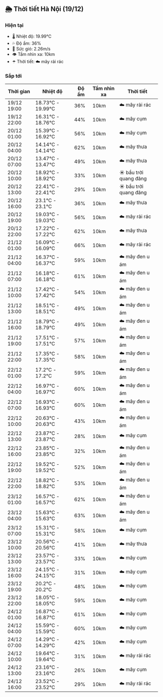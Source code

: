 ## 🌦️ Thời tiết Hà Nội (19/12)

### Hiện tại

- 🌡️ Nhiệt độ: 19.99℃
- 💦 Độ ẩm: 36%
- 💨 Sức gió: 2.26m/s
- 👁️ Tầm nhìn xa: 10km
- ☂️ Thời tiết: ☁️ mây rải rác

### Sắp tới

| Thời gian | Nhiệt độ | Độ ẩm | Tầm nhìn xa | Thời tiết |
| --- | --- | --- | --- | --- |
| 19/12 19:00 | 18.73℃ - 19.99℃ | 36% | 10km | ☁️ mây rải rác |
| 19/12 22:00 | 16.31℃ - 18.76℃ | 44% | 10km | ☁️ mây cụm |
| 20/12 01:00 | 15.39℃ - 16.92℃ | 56% | 10km | ☁️ mây cụm |
| 20/12 04:00 | 14.14℃ - 14.14℃ | 62% | 10km | ☁️ mây thưa |
| 20/12 07:00 | 13.47℃ - 13.47℃ | 49% | 10km | ☁️ mây thưa |
| 20/12 10:00 | 18.92℃ - 18.92℃ | 33% | 10km | ☀️ bầu trời quang đãng |
| 20/12 13:00 | 22.41℃ - 22.41℃ | 29% | 10km | ☀️ bầu trời quang đãng |
| 20/12 16:00 | 23.1℃ - 23.1℃ | 36% | 10km | ☁️ mây thưa |
| 20/12 19:00 | 19.03℃ - 19.03℃ | 56% | 10km | ☁️ mây rải rác |
| 20/12 22:00 | 17.22℃ - 17.22℃ | 62% | 10km | ☁️ mây thưa |
| 21/12 01:00 | 16.09℃ - 16.09℃ | 66% | 10km | ☁️ mây rải rác |
| 21/12 04:00 | 16.37℃ - 16.37℃ | 59% | 10km | ☁️ mây đen u ám |
| 21/12 07:00 | 16.18℃ - 16.18℃ | 61% | 10km | ☁️ mây đen u ám |
| 21/12 10:00 | 17.42℃ - 17.42℃ | 54% | 10km | ☁️ mây đen u ám |
| 21/12 13:00 | 18.51℃ - 18.51℃ | 49% | 10km | ☁️ mây đen u ám |
| 21/12 16:00 | 18.79℃ - 18.79℃ | 49% | 10km | ☁️ mây đen u ám |
| 21/12 19:00 | 17.51℃ - 17.51℃ | 57% | 10km | ☁️ mây đen u ám |
| 21/12 22:00 | 17.35℃ - 17.35℃ | 58% | 10km | ☁️ mây đen u ám |
| 22/12 01:00 | 17.2℃ - 17.2℃ | 59% | 10km | ☁️ mây đen u ám |
| 22/12 04:00 | 16.97℃ - 16.97℃ | 60% | 10km | ☁️ mây đen u ám |
| 22/12 07:00 | 16.93℃ - 16.93℃ | 60% | 10km | ☁️ mây đen u ám |
| 22/12 10:00 | 20.63℃ - 20.63℃ | 43% | 10km | ☁️ mây đen u ám |
| 22/12 13:00 | 23.87℃ - 23.87℃ | 28% | 10km | ☁️ mây cụm |
| 22/12 16:00 | 23.85℃ - 23.85℃ | 32% | 10km | ☁️ mây đen u ám |
| 22/12 19:00 | 19.52℃ - 19.52℃ | 52% | 10km | ☁️ mây đen u ám |
| 22/12 22:00 | 18.82℃ - 18.82℃ | 53% | 10km | ☁️ mây đen u ám |
| 23/12 01:00 | 16.57℃ - 16.57℃ | 62% | 10km | ☁️ mây đen u ám |
| 23/12 04:00 | 15.63℃ - 15.63℃ | 63% | 10km | ☁️ mây đen u ám |
| 23/12 07:00 | 15.31℃ - 15.31℃ | 58% | 10km | ☁️ mây cụm |
| 23/12 10:00 | 20.56℃ - 20.56℃ | 41% | 10km | ☁️ mây thưa |
| 23/12 13:00 | 23.57℃ - 23.57℃ | 33% | 10km | ☁️ mây cụm |
| 23/12 16:00 | 24.15℃ - 24.15℃ | 31% | 10km | ☁️ mây cụm |
| 23/12 19:00 | 20.2℃ - 20.2℃ | 48% | 10km | ☁️ mây cụm |
| 23/12 22:00 | 18.05℃ - 18.05℃ | 59% | 10km | ☁️ mây cụm |
| 24/12 01:00 | 16.87℃ - 16.87℃ | 61% | 10km | ☁️ mây cụm |
| 24/12 04:00 | 15.59℃ - 15.59℃ | 60% | 10km | ☁️ mây cụm |
| 24/12 07:00 | 14.29℃ - 14.29℃ | 42% | 10km | ☁️ mây cụm |
| 24/12 10:00 | 19.64℃ - 19.64℃ | 31% | 10km | ☁️ mây rải rác |
| 24/12 13:00 | 23.16℃ - 23.16℃ | 26% | 10km | ☁️ mây cụm |
| 24/12 16:00 | 23.52℃ - 23.52℃ | 29% | 10km | ☁️ mây rải rác |
